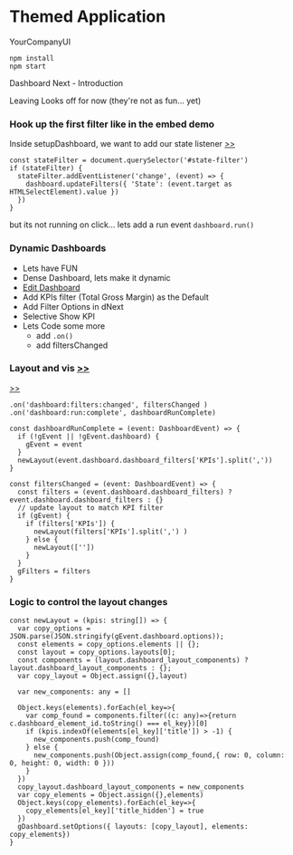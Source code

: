 # Themed Application

YourCompanyUI

```
npm install
npm start
```

Dashboard Next - Introduction

Leaving Looks off for now (they're not as fun... yet)

### Hook up the first filter like in the embed demo
Inside setupDashboard, we want to add our state listener [>>](./demo.ts?line=38)
```
const stateFilter = document.querySelector('#state-filter')
if (stateFilter) {
  stateFilter.addEventListener('change', (event) => {
    dashboard.updateFilters({ 'State': (event.target as HTMLSelectElement).value })
  })
}
```

but its not running on click... lets add a run event
`dashboard.run()`


### Dynamic Dashboards
- Lets have FUN
- Dense Dashboard, lets make it dynamic
- [Edit Dashboard](https://master.dev.looker.com/dashboards/2467)
- Add KPIs filter (Total Gross Margin) as the Default
- Add Filter Options in dNext
- Selective Show KPI
- Lets Code some more
  - add `.on()`
  - add filtersChanged

### Layout and vis [>>](./options.example.json)

[>>](./demo.ts?line=90)

```
.on('dashboard:filters:changed', filtersChanged )
.on('dashboard:run:complete', dashboardRunComplete)
```
```
const dashboardRunComplete = (event: DashboardEvent) => {
  if (!gEvent || !gEvent.dashboard) {
    gEvent = event
  }
  newLayout(event.dashboard.dashboard_filters['KPIs'].split(','))
}
```


```
const filtersChanged = (event: DashboardEvent) => {
  const filters = (event.dashboard.dashboard_filters) ? event.dashboard.dashboard_filters : {}
  // update layout to match KPI filter
  if (gEvent) {
    if (filters['KPIs']) {
      newLayout(filters['KPIs'].split(',') )
    } else {
      newLayout([''])
    }
  }
  gFilters = filters
}
```


### Logic to control the layout changes
```
const newLayout = (kpis: string[]) => {
  var copy_options = JSON.parse(JSON.stringify(gEvent.dashboard.options));
  const elements = copy_options.elements || {};
  const layout = copy_options.layouts[0];
  const components = (layout.dashboard_layout_components) ? layout.dashboard_layout_components : {};
  var copy_layout = Object.assign({},layout)
  
  var new_components: any = []
  
  Object.keys(elements).forEach(el_key=>{
    var comp_found = components.filter((c: any)=>{return c.dashboard_element_id.toString() === el_key})[0]
    if (kpis.indexOf(elements[el_key]['title']) > -1) {
      new_components.push(comp_found)
    } else {
      new_components.push(Object.assign(comp_found,{ row: 0, column: 0, height: 0, width: 0 }))
    }
  })
  copy_layout.dashboard_layout_components = new_components
  var copy_elements = Object.assign({},elements)
  Object.keys(copy_elements).forEach(el_key=>{
    copy_elements[el_key]['title_hidden'] = true
  })
  gDashboard.setOptions({ layouts: [copy_layout], elements: copy_elements})
}
```